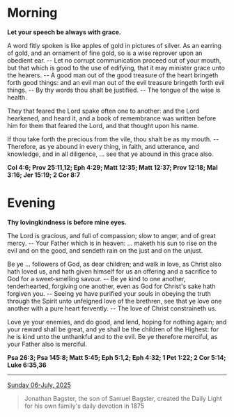# Morning

**Let your speech be always with grace.**
 
A word fitly spoken is like apples of gold in pictures of silver. As an earring of gold, and an ornament of fine gold, so is a wise reprover upon an obedient ear. -- Let no corrupt communication proceed out of your mouth, but that which is good to the use of edifying, that it may minister grace unto the hearers. -- A good man out of the good treasure of the heart bringeth forth good things: and an evil man out of the evil treasure bringeth forth evil things. -- By thy words thou shalt be justified. -- The tongue of the wise is health.
 
They that feared the Lord spake often one to another: and the Lord hearkened, and heard it, and a book of remembrance was written before him for them that feared the Lord, and that thought upon his name.
 
If thou take forth the precious from the vile, thou shalt be as my mouth. -- Therefore, as ye abound in every thing, in faith, and utterance, and knowledge, and in all diligence, ... see that ye abound in this grace also.  

**Col 4:6; Prov 25:11,12; Eph 4:29; Matt 12:35; Matt 12:37; Prov 12:18; Mal 3:16; Jer 15:19; 2 Cor 8:7**

# Evening

**Thy lovingkindness is before mine eyes.**
 
The Lord is gracious, and full of compassion; slow to anger, and of great mercy. -- Your Father which is in heaven: ... maketh his sun to rise on the evil and on the good, and sendeth rain on the just and on the unjust.
 
Be ye ... followers of God, as dear children; and walk in love, as Christ also hath loved us, and hath given himself for us an offering and a sacrifice to God for a sweet‑smelling savour. -- Be ye kind to one another, tenderhearted, forgiving one another, even as God for Christ's sake hath forgiven you. -- Seeing ye have purified your souls in obeying the truth through the Spirit unto unfeigned love of the brethren, see that ye love one another with a pure heart fervently. -- The love of Christ constraineth us.
 
Love ye your enemies, and do good, and lend, hoping for nothing again; and your reward shall be great, and ye shall be the children of the Highest: for he is kind unto the unthankful and to the evil. Be ye therefore merciful, as your Father also is merciful.  

**Psa 26:3; Psa 145:8; Matt 5:45; Eph 5:1,2; Eph 4:32; 1 Pet 1:22; 2 Cor 5:14; Luke 6:35,36**

---

[Sunday 06-July, 2025](https://t.me/s/daily_light)

> Jonathan Bagster, the son of Samuel Bagster, created the Daily Light for his own family's daily devotion in 1875


